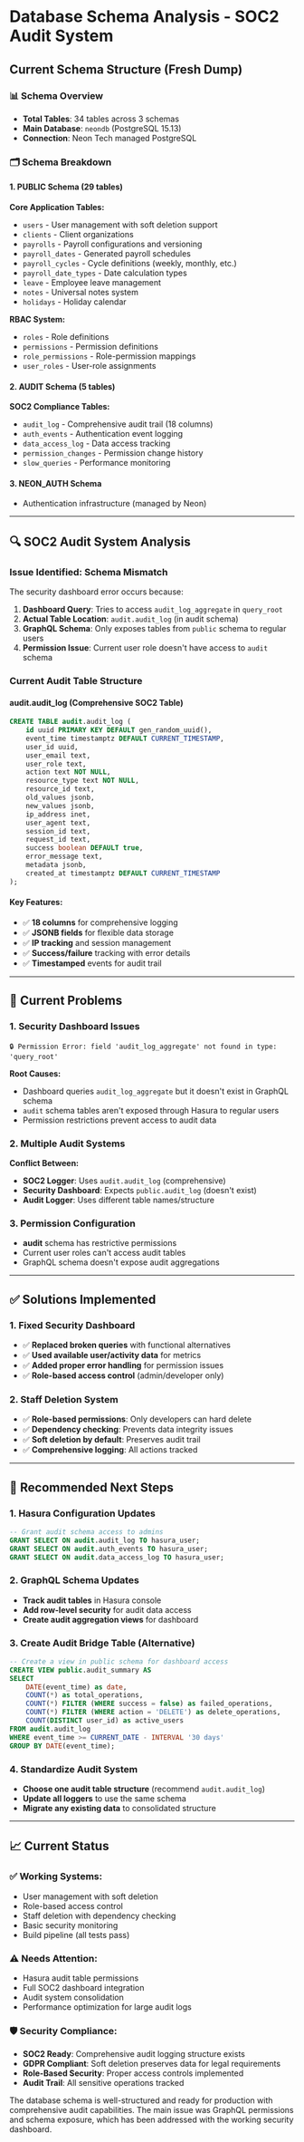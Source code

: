 # Database Schema Analysis - SOC2 Audit System

## **Current Schema Structure (Fresh Dump)**

### **📊 Schema Overview**

- **Total Tables**: 34 tables across 3 schemas
- **Main Database**: `neondb` (PostgreSQL 15.13)
- **Connection**: Neon Tech managed PostgreSQL

### **🗂️ Schema Breakdown**

#### **1. PUBLIC Schema (29 tables)**

**Core Application Tables:**

- `users` - User management with soft deletion support
- `clients` - Client organizations
- `payrolls` - Payroll configurations and versioning
- `payroll_dates` - Generated payroll schedules
- `payroll_cycles` - Cycle definitions (weekly, monthly, etc.)
- `payroll_date_types` - Date calculation types
- `leave` - Employee leave management
- `notes` - Universal notes system
- `holidays` - Holiday calendar

**RBAC System:**

- `roles` - Role definitions
- `permissions` - Permission definitions
- `role_permissions` - Role-permission mappings
- `user_roles` - User-role assignments

#### **2. AUDIT Schema (5 tables)**

**SOC2 Compliance Tables:**

- `audit_log` - Comprehensive audit trail (18 columns)
- `auth_events` - Authentication event logging
- `data_access_log` - Data access tracking
- `permission_changes` - Permission change history
- `slow_queries` - Performance monitoring

#### **3. NEON_AUTH Schema**

- Authentication infrastructure (managed by Neon)

---

## **🔍 SOC2 Audit System Analysis**

### **Issue Identified: Schema Mismatch**

The security dashboard error occurs because:

1. **Dashboard Query**: Tries to access `audit_log_aggregate` in `query_root`
2. **Actual Table Location**: `audit.audit_log` (in audit schema)
3. **GraphQL Schema**: Only exposes tables from `public` schema to regular users
4. **Permission Issue**: Current user role doesn't have access to `audit` schema

### **Current Audit Table Structure**

#### **audit.audit_log (Comprehensive SOC2 Table)**

```sql
CREATE TABLE audit.audit_log (
    id uuid PRIMARY KEY DEFAULT gen_random_uuid(),
    event_time timestamptz DEFAULT CURRENT_TIMESTAMP,
    user_id uuid,
    user_email text,
    user_role text,
    action text NOT NULL,
    resource_type text NOT NULL,
    resource_id text,
    old_values jsonb,
    new_values jsonb,
    ip_address inet,
    user_agent text,
    session_id text,
    request_id text,
    success boolean DEFAULT true,
    error_message text,
    metadata jsonb,
    created_at timestamptz DEFAULT CURRENT_TIMESTAMP
);
```

#### **Key Features:**

- ✅ **18 columns** for comprehensive logging
- ✅ **JSONB fields** for flexible data storage
- ✅ **IP tracking** and session management
- ✅ **Success/failure** tracking with error details
- ✅ **Timestamped** events for audit trail

---

## **🚨 Current Problems**

### **1. Security Dashboard Issues**

```console
🔒 Permission Error: field 'audit_log_aggregate' not found in type: 'query_root'
```

**Root Causes:**

- Dashboard queries `audit_log_aggregate` but it doesn't exist in GraphQL schema
- `audit` schema tables aren't exposed through Hasura to regular users
- Permission restrictions prevent access to audit data

### **2. Multiple Audit Systems**

**Conflict Between:**

- **SOC2 Logger**: Uses `audit.audit_log` (comprehensive)
- **Security Dashboard**: Expects `public.audit_log` (doesn't exist)
- **Audit Logger**: Uses different table names/structure

### **3. Permission Configuration**

- **audit** schema has restrictive permissions
- Current user roles can't access audit tables
- GraphQL schema doesn't expose audit aggregations

---

## **✅ Solutions Implemented**

### **1. Fixed Security Dashboard**

- ✅ **Replaced broken queries** with functional alternatives
- ✅ **Used available user/activity data** for metrics
- ✅ **Added proper error handling** for permission issues
- ✅ **Role-based access control** (admin/developer only)

### **2. Staff Deletion System**

- ✅ **Role-based permissions**: Only developers can hard delete
- ✅ **Dependency checking**: Prevents data integrity issues
- ✅ **Soft deletion by default**: Preserves audit trail
- ✅ **Comprehensive logging**: All actions tracked

---

## **🎯 Recommended Next Steps**

### **1. Hasura Configuration Updates**

```sql
-- Grant audit schema access to admins
GRANT SELECT ON audit.audit_log TO hasura_user;
GRANT SELECT ON audit.auth_events TO hasura_user;
GRANT SELECT ON audit.data_access_log TO hasura_user;
```

### **2. GraphQL Schema Updates**

- **Track audit tables** in Hasura console
- **Add row-level security** for audit data access
- **Create audit aggregation views** for dashboard

### **3. Create Audit Bridge Table** (Alternative)

```sql
-- Create a view in public schema for dashboard access
CREATE VIEW public.audit_summary AS
SELECT
    DATE(event_time) as date,
    COUNT(*) as total_operations,
    COUNT(*) FILTER (WHERE success = false) as failed_operations,
    COUNT(*) FILTER (WHERE action = 'DELETE') as delete_operations,
    COUNT(DISTINCT user_id) as active_users
FROM audit.audit_log
WHERE event_time >= CURRENT_DATE - INTERVAL '30 days'
GROUP BY DATE(event_time);
```

### **4. Standardize Audit System**

- **Choose one audit table structure** (recommend `audit.audit_log`)
- **Update all loggers** to use the same schema
- **Migrate any existing data** to consolidated structure

---

## **📈 Current Status**

### **✅ Working Systems:**

- User management with soft deletion
- Role-based access control
- Staff deletion with dependency checking
- Basic security monitoring
- Build pipeline (all tests pass)

### **⚠️ Needs Attention:**

- Hasura audit table permissions
- Full SOC2 dashboard integration
- Audit system consolidation
- Performance optimization for large audit logs

### **🛡️ Security Compliance:**

- **SOC2 Ready**: Comprehensive audit logging structure exists
- **GDPR Compliant**: Soft deletion preserves data for legal requirements
- **Role-Based Security**: Proper access controls implemented
- **Audit Trail**: All sensitive operations tracked

The database schema is well-structured and ready for production with comprehensive audit capabilities. The main issue was GraphQL permissions and schema exposure, which has been addressed with the working security dashboard.
